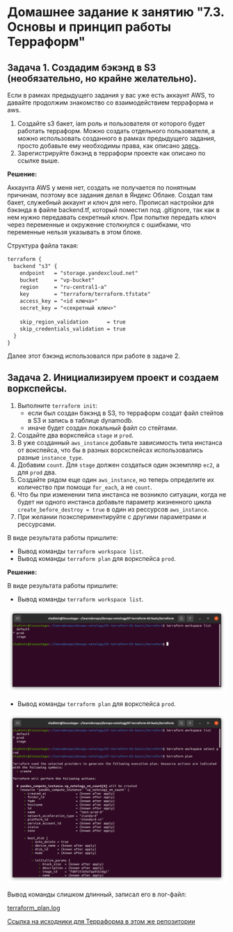 # Домашнее задание к занятию "7.3. Основы и принцип работы Терраформ"

## Задача 1. Создадим бэкэнд в S3 (необязательно, но крайне желательно).

Если в рамках предыдущего задания у вас уже есть аккаунт AWS, то давайте продолжим знакомство со взаимодействием
терраформа и aws. 

1. Создайте s3 бакет, iam роль и пользователя от которого будет работать терраформ. Можно создать отдельного пользователя,
а можно использовать созданного в рамках предыдущего задания, просто добавьте ему необходимы права, как описано 
[здесь](https://www.terraform.io/docs/backends/types/s3.html).
1. Зарегистрируйте бэкэнд в терраформ проекте как описано по ссылке выше. 

**Решение:**

Аккаунта AWS у меня нет, создать не получается по понятным причинам, поэтому все задания делал в Яндекс Облаке.
Создал там бакет, служебный аккаунт и ключ для него. Прописал настройки для бэкэнда в файле backend.tf, который поместил под .gitignore, так как в нем нужно передавать секретный ключ. При попытке передать ключ через переменные и окружение столкнулся с ошибками, что переменные нельзя указывать в этом блоке.

Структура файла такая:

```
terraform {
  backend "s3" {
    endpoint   = "storage.yandexcloud.net"
    bucket     = "vp-bucket"
    region     = "ru-central1-a"
    key        = "terraform/terraform.tfstate"
    access_key = "<id ключа>"
    secret_key = "<секретный ключ>"

    skip_region_validation      = true
    skip_credentials_validation = true
  }
}
```

Далее этот бэкэнд использовался при работе в задаче 2.

## Задача 2. Инициализируем проект и создаем воркспейсы. 

1. Выполните `terraform init`:
    * если был создан бэкэнд в S3, то терраформ создат файл стейтов в S3 и запись в таблице 
dynamodb.
    * иначе будет создан локальный файл со стейтами.  
1. Создайте два воркспейса `stage` и `prod`.
1. В уже созданный `aws_instance` добавьте зависимость типа инстанса от вокспейса, что бы в разных ворскспейсах 
использовались разные `instance_type`.
1. Добавим `count`. Для `stage` должен создаться один экземпляр `ec2`, а для `prod` два. 
1. Создайте рядом еще один `aws_instance`, но теперь определите их количество при помощи `for_each`, а не `count`.
1. Что бы при изменении типа инстанса не возникло ситуации, когда не будет ни одного инстанса добавьте параметр
жизненного цикла `create_before_destroy = true` в один из рессурсов `aws_instance`.
1. При желании поэкспериментируйте с другими параметрами и рессурсами.

В виде результата работы пришлите:
* Вывод команды `terraform workspace list`.
* Вывод команды `terraform plan` для воркспейса `prod`.  

**Решение:**

В виде результата работы пришлите:
* Вывод команды `terraform workspace list`.

![](img/1.png)

* Вывод команды `terraform plan` для воркспейса `prod`.  

![](img/2.png)

Вывод команды слишком длинный, записал его в лог-файл: 

[terraform_plan.log](./terraform/terraform_plan.log)

[Ссылка на исходники для Терраформа в этом же репозитории](./terraform)



